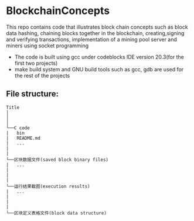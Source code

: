 # BlockchainConcepts

 This repo contains code that illustrates block chain concepts such as block data hashing, chaining blocks together in the blockchain, creating,signing and verifying transactions, implementation of a mining pool server and miners using socket programming

- The code is built using gcc under codeblocks IDE version 20.3(for the first two projects)
- make build system and GNU build tools such as gcc, gdb are used for the rest of the projects

## File structure:

```
Title
│
│
│
└──C code
|   bin
|   README.md
|   ...
|
|
└──区块数据文件(saved block binary files)
|   ...
|
|
|
└──运行结果截图(execution results)
|   ...
|
|
|
└──区块定义表格文件(block data structure)
```